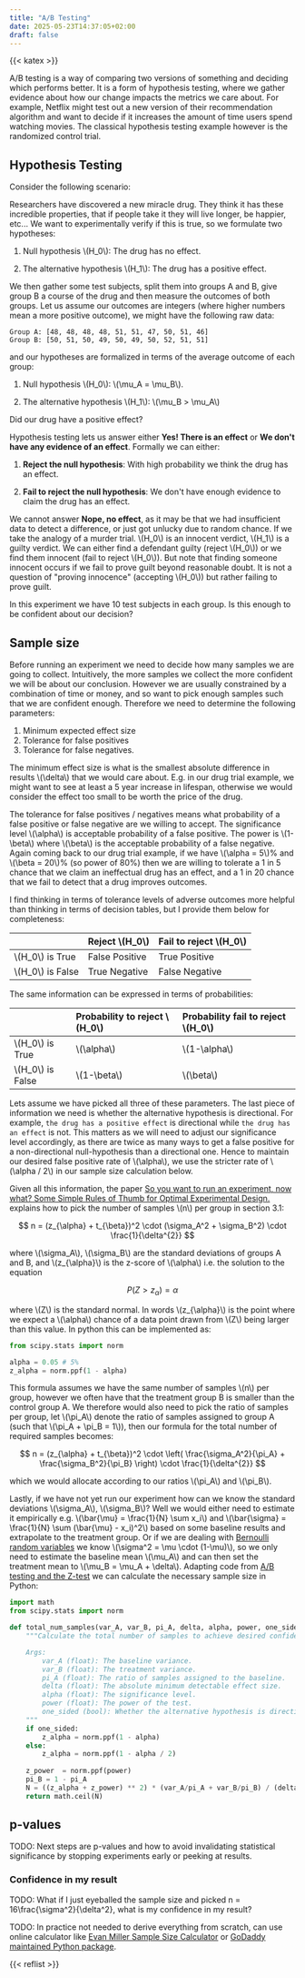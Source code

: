 ```yaml
---
title: "A/B Testing"
date: 2025-05-23T14:37:05+02:00
draft: false
---
```

{{< katex >}}

A/B testing is a way of comparing two versions of something and deciding which performs better. It is a form of hypothesis testing, where we gather evidence about how our change impacts the metrics we care about. For example, Netflix might test out a new version of their recommendation algorithm and want to decide if it increases the amount of time users spend watching movies. The classical hypothesis testing example however is the randomized control trial.

## Hypothesis Testing

Consider the following scenario:

Researchers have discovered a new miracle drug. They think it has these incredible properties, that if people take it they will live longer, be happier, etc... We want to experimentally verify if this is true, so we formulate two hypotheses:

1. Null hypothesis \\(H_0\\): The drug has no effect.

2. The alternative hypothesis \\(H_1\\): The drug has a positive effect.

We then gather some test subjects, split them into groups A and B, give group B a course of the drug and then measure the outcomes of both groups. Let us assume our outcomes are integers (where higher numbers mean a more positive outcome), we might have the following raw data:

```text
Group A: [48, 48, 48, 48, 51, 51, 47, 50, 51, 46]
Group B: [50, 51, 50, 49, 50, 49, 50, 52, 51, 51]
```

and our hypotheses are formalized in terms of the average outcome of each group:

1. Null hypothesis \\(H_0\\): \\(\mu_A = \mu_B\\).

2. The alternative hypothesis \\(H_1\\): \\(\mu_B > \mu_A\\)

Did our drug have a positive effect?

Hypothesis testing lets us answer either **Yes! There is an effect** or **We don't have any evidence of an effect**. Formally we can either:

1. **Reject the null hypothesis**: With high probability we think the drug has an effect.

2. **Fail to reject the null hypothesis**: We don't have enough evidence to claim the drug has an effect.

We cannot answer **Nope, no effect**, as it may be that we had insufficient data to detect a difference, or just got unlucky due to random chance. If we take the analogy of a murder trial. \\(H_0\\) is an innocent verdict, \\(H_1\\) is a guilty verdict. We can either find a defendant guilty (reject \\(H_0\\)) or we find them innocent (fail to reject \\(H_0\\)). But note that finding someone innocent occurs if we fail to prove guilt beyond reasonable doubt. It is not a question of "proving innocence" (accepting \\(H_0\\)) but rather failing to prove guilt.

In this experiment we have 10 test subjects in each group. Is this enough to be confident about our decision?

## Sample size

Before running an experiment we need to decide how many samples we are going to collect. Intuitively, the more samples we collect the more confident we will be about our conclusion. However we are usually constrained by a combination of time or money, and so want to pick enough samples such that we are confident enough. Therefore we need to determine the following parameters:

1. Minimum expected effect size
2. Tolerance for false positives
3. Tolerance for false negatives.

The minimum effect size is what is the smallest absolute difference in results \\(\delta\\) that we would care about. E.g. in our drug trial example, we might want to see at least a 5 year increase in lifespan, otherwise we would consider the effect too small to be worth the price of the drug.

The tolerance for false positives / negatives means what probability of a false positive or false negative are we willing to accept. The significance level \\(\alpha\\) is acceptable probability of a false positive. The power is \\(1-\beta\\) where \\(\beta\\) is the acceptable probability of a false negative. Again coming back to our drug trial example, if we have \\(\alpha = 5\\)% and \\(\beta = 20\\)% (so power of 80%) then we are willing to tolerate a 1 in 5 chance that we claim an ineffectual drug has an effect, and a 1 in 20 chance that we fail to detect that a drug improves outcomes.

I find thinking in terms of tolerance levels of adverse outcomes more helpful than thinking in terms of decision tables, but I provide them below for completeness:

| | Reject \\(H_0\\) | Fail to reject \\(H_0\\) |
|:---|:---|:---|
| \\(H_0\\) is True | False Positive | True Positive |
| \\(H_0\\) is False | True Negative | False Negative |

The same information can be expressed in terms of probabilities:

| | Probability to reject \\(H_0\\) | Probability fail to reject \\(H_0\\) |
|:---|:---|:---|
| \\(H_0\\) is True | \\(\alpha\\) | \\(1-\alpha\\) |
| \\(H_0\\) is False | \\(1-\beta\\) | \\(\beta\\) |

Lets assume we have picked all three of these parameters. The last piece of information we need is whether the alternative hypothesis is directional. For example, `the drug has a positive effect` is directional while `the drug has an effect` is not. This matters as we will need to adjust our significance level accordingly, as there are twice as many ways to get a false positive for a non-directional null-hypothesis than a directional one. Hence to maintain our desired false positive rate of \\(\alpha\\), we use the stricter rate of \\(\alpha / 2\\) in our sample size calculation below.

Given all this information, the paper [So you want to run an experiment, now what? Some Simple Rules of Thumb for Optimal Experimental Design.](https://www.nber.org/system/files/working_papers/w15701/w15701.pdf) explains how to pick the number of samples \\(n\\) per group in section 3.1:

$$
n = (z_{\alpha} + t_{\beta})^2 \cdot (\sigma_A^2 + \sigma_B^2) \cdot \frac{1}{\delta^{2}}
$$

where \\(\sigma_A\\), \\(\sigma_B\\) are the standard deviations of groups A and B, and \\(z_{\alpha}\\) is the z-score of \\(\alpha\\) i.e. the solution to the equation

$$
P(Z > z_{\alpha}) = \alpha
$$

where \\(Z\\) is the standard normal. In words \\(z_{\alpha}\\) is the point where we expect a \\(\alpha\\) chance of a data point drawn from \\(Z\\) being larger than this value. In python this can be implemented as:

```python
from scipy.stats import norm

alpha = 0.05 # 5%
z_alpha = norm.ppf(1 - alpha)
```

This formula assumes we have the same number of samples \\(n\\) per group, however we often have that the treatment group B is smaller than the control group A. We therefore would also need to pick the ratio of samples per group, let \\(\pi_A\\) denote the ratio of samples assigned to group A (such that \\(\pi_A + \pi_B = 1\\)), then our formula for the total number of required samples becomes:

$$
n = (z_{\alpha} + t_{\beta})^2 \cdot \left( \frac{\sigma_A^2}{\pi_A} + \frac{\sigma_B^2}{\pi_B} \right) \cdot \frac{1}{\delta^{2}}
$$

which we would allocate according to our ratios \\(\pi_A\\) and \\(\pi_B\\).

Lastly, if we have not yet run our experiment how can we know the standard deviations \\(\sigma_A\\), \\(\sigma_B\\)? Well we would either need to estimate it empirically e.g. \\(\bar{\mu} = \frac{1}{N} \sum x_i\\) and \\(\bar{\sigma} = \frac{1}{N} \sum (\bar{\mu} - x_i)^2\\) based on some baseline results and extrapolate to the treatment group. Or if we are dealing with [Bernoulli random variables](https://en.wikipedia.org/wiki/Bernoulli_distribution) we know  \\(\sigma^2 = \mu \cdot (1-\mu)\\), so we only need to estimate the baseline mean \\(\mu_A\\) and can then set the treatment mean to \\(\mu_B = \mu_A + \delta\\). Adapting code from [A/B testing and the Z-test](https://bytepawn.com/ab-testing-and-the-ztest.html) we can calculate the necessary sample size in Python:

```python
import math
from scipy.stats import norm

def total_num_samples(var_A, var_B, pi_A, delta, alpha, power, one_sided):
    """Calculate the total number of samples to achieve desired confidence levels.

    Args:
        var_A (float): The baseline variance.
        var_B (float): The treatment variance.
        pi_A (float): The ratio of samples assigned to the baseline.
        delta (float): The absolute minimum detectable effect size.
        alpha (float): The significance level.
        power (float): The power of the test.
        one_sided (bool): Whether the alternative hypothesis is directional.
    """
    if one_sided:
        z_alpha = norm.ppf(1 - alpha)
    else:
        z_alpha = norm.ppf(1 - alpha / 2)
  
    z_power  = norm.ppf(power)
    pi_B = 1 - pi_A 
    N = ((z_alpha + z_power) ** 2) * (var_A/pi_A + var_B/pi_B) / (delta) ** 2 
    return math.ceil(N)
```

## p-values

TODO: Next steps are p-values and how to avoid invalidating statistical significance by stopping experiments early or peeking at results.

### Confidence in my result

TODO: What if I just eyeballed the sample size and picked n = 16\frac{\sigma^2}{\delta^2}, what is my confidence in my result?

TODO: In practice not needed to derive everything from scratch, can use online calculator like [Evan Miller Sample Size Calculator](https://www.evanmiller.org/ab-testing/sample-size.html) or [GoDaddy maintained Python package](https://github.com/godaddy/sample-size).


<!-- ### Selecting the sample size

So we now have the following hyperparameters set for our experiment:

1. Minimum effect size: \\(\delta\\)
2. Tolerance for false positives: \\(\alpha\\)
3. Tolerance for false negatives: \\(\beta\\)

We are now ready to run our experiment, but how many samples should we collect? The article by Evan Miller [How Not To Run an A/B Test](https://www.evanmiller.org/how-not-to-run-an-ab-test.html) explains that in order to avoid "repeated significance testing errors" we need to fix the sample size in advance. Have a look at the article for an explanation for why this is so important. To fix the sample size in advance, a good rule of thumb is:

$$
n = 16\frac{\sigma^2}{\delta^2}
$$

Where \\(\sigma^2\\) is the expected sample variance. We likely do not know the variance in advance, but it can be estimated through Monte Carlo methods (which we will come to later) or if we are dealing with a statistic sampled from a binomial distribution (e.g. our data is a series of binary outcomes and we compute the success rate) we often can estimate the success probability \\(p\\), then the variance is just \\(\sigma^2 = p \cdot (1-p)\\).

The paper [So you want to run an experiment, now what? Some Simple Rules of Thumb for Optimal Experimental Design.](https://www.nber.org/system/files/working_papers/w15701/w15701.pdf) provides a better estimate of \\(n\\) in section 3.1 given our specific choice of \\(\alpha\\) and \\(\beta\\):

$$
n = 2 \cdot (t_{\alpha/2} + t_{\beta})^2 \cdot \frac{\sigma^2}{\delta^2}
$$

where \\(t_{\alpha}\\) is the solution to the equation

$$
P(Z > t_{\alpha}) = \alpha
$$

Where \\(Z\\) is the standard normal. In python this would look like:

```python
from scipy.stats import norm

alpha = 0.05
t_alpha = norm.ppf(1 - alpha)
```

Another useful trick is to specify the minium effect size as a fraction of the standard deviation. For example, if we want to be able to detect a 0.2 standard deviation change we set \\(\delta = 0.2 \sigma \\), and we select significance \\(\alpha = 0.01\\) and power \\(1-\beta = 0.9\\), the number of samples we need are:

```python
import math
from scipy.stats import norm

alpha = 0.01
power = 0.9
min_effect_ratio = 0.2
t_alpha = norm.ppf(1 - alpha)
t_beta = norm.ppf(power)


n = math.ceil(2 * (t_alpha + t_beta)**2 * min_effect_ratio**(-2))
print(n) # 651
```

#### Size of effect we can detect

If we are running our experiment, we should not be reporting significance levels until the experiment is over. However we can still report the size of the effect we can detect given the current sample size:

$$
\delta = \sigma \cdot (t_{\alpha/2} + t_{\beta}) \cdot \sqrt{\frac{2}{n}}
$$

### p-values and statistical significance

Lets say we ran the experiment having selecting our tolerance for error, our expected effect size and plugged this into the above formula to pick the number of samples. We got some data that looks like this:

```text
Group A: [48, 48, 48, 48, 51, 51, 47, 50, 51, 46]
Group B: [50, 51, 50, 49, 50, 49, 50, 52, 51, 51]
```

We now come back the the question: Did our drug have an effect?

To perform a hypothesis test, we need to do two things:

1. Model the distribution of \\(H_0\\). This is our test statistic.

2. Compute how likely it is that our samples were generated under \\(H_0\\). This is our p-value.

Define null hypothesis more precisely as the means are the same for both groups, and the alternative hypothesis that they are not the same. According to the Central Limit Theorem (CLT) the sample distribution of the mean converges to a normal distribution as \\(n \to \infty\\). So under the null hypothesis, we can model:

$$
\frac{\mu_B - \mu_A}{\sqrt{\frac{\sigma_B^2 + \sigma_A^2}{n}}} \sim \mathcal{N}(0, 1)
$$

where \\(\mu_A, \mu_B\\) and and \\(\sigma_A^2, \sigma_B^2\\) are the true means and variances respectively. See [The art of A/B testing](https://archive.ph/8Bp8p) for more details on the derivation. We then compute a test statistic \\(\hat{z}\\) from the empirical means and variances:

$$
\hat{z} = \frac{\hat{\mu}_B - \hat{\mu}_A}{\sqrt{\frac{\hat{\sigma}_B^2 + \hat{\sigma}_A^2}{n}}}
$$

Under the null hypothesis, this is a sample from a standard normal. The p-value is a measure of how surprising our result is under the null hypothesis. A low p-value means our result is very unexpected, and suggests that our null hypothesis may not be correct. In general, the p-value is:

$$
\text{p-value} = P(\text{Test statistic is as or more extreme than observed} \mid H_0)
$$

for our given test statistic and alternate hypothesis this is:

$$
\text{p-value} = P(|Z| \geq |\hat{z}|)
$$

Note that if our alternative hypothesis was instead \\(\mu_B > \mu_A\\), the p-value would instead be \\(P(Z \geq \hat{z})\\) as the alternative hypothesis is one-sided. However given the stated alternative hypothesis, putting everything together we would compute the p-value in Python as follows (adapted from [A/B testing and the Z-test](https://bytepawn.com/ab-testing-and-the-ztest.html)):

```python
import numpy as np
from scipy.stats import norm


def z_to_p(z, one_sided):
    p = 1 - norm.cdf(z)
    if one_sided:
        return p
    else:
        return 2*p


A = np.array([48, 48, 48, 48, 51, 51, 47, 50, 51, 46])
B = np.array([50, 51, 50, 49, 50, 49, 50, 52, 51, 51])
N = 10

alpha = 0.05


mu_A = np.mean(A)
mu_B = np.mean(B)

var_A = np.var(A)
var_B = np.var(B)

z_hat = (mu_B - mu_A) / np.sqrt((var_A + var_B) / N)

p = z_to_p(z_hat, one_sided=False)

print('Empirical mean for A: %.3f' % mu_A)
print('Empirical mean for B: %.3f' % mu_B)

print('p-value: %.3f' % p)
if p <= alpha:
    print("""The miracle drug works!""")
else:
    print("""We're not sure if the drug works.""")
```

This outputs:

```text
Empirical mean for A: 48.800
Empirical mean for B: 50.300
p-value: 0.015
The miracle drug works!
```

Good news right? At this point I should mention that I generated the data by sampling 20 times from \\(\mathcal{N}(50, 2)\\) and then splitting the data in half. So if the samples are all drawn from the same distribution why are we getting a statistically significant result?

TODO: In practice not needed to derive everything from scratch, can use online calculator like [Evan Miller Sample Size Calculator](https://www.evanmiller.org/ab-testing/sample-size.html) or [GoDaddy maintained Python package](https://github.com/godaddy/sample-size). -->

<!-- TODO: Explain with formula from here: https://www.nber.org/system/files/working_papers/w15701/w15701.pdf what the smallest difference we can measure is? Also explain that CLT has assumptions on n being sufficiently large that are likely not met -->

<!-- TODO: Makes sense to layout article more like in https://bytepawn.com/ab-testing-and-the-ztest.html -->

{{< reflist >}}

<!-- Relevant links:

- [Monte Carlo Power Analysis](https://deliveroo.engineering/2018/12/07/monte-carlo-power-analysis.html)
- [The Unreasonable Effectiveness of Monte Carlo Simulations in A/B Testing](https://bytepawn.com/unreasonable-effectiveness-monte-carlo-ab-testing.html)
- [Building intuition for p-values and statistical significance](https://bytepawn.com/building-intuition-p-values-statistical-significance.html#building-intuition-p-values-statistical-significance)
- [Beautiful A/B testing](https://bytepawn.com/beautiful-ab-testing.html#beautiful-ab-testing) -->
